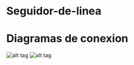 # Seguidor-de-linea
# Diagramas de conexion
![alt tag](https://github.com/TalosElectronics1/Seguidor-de-linea/blob/master/Diagramas/Diagrama_Robot-Seguidor_bb.png.jpg)
![alt tag](https://github.com/TalosElectronics1/Seguidor-de-linea/blob/master/Diagramas/Diagrama_Robot-Seguidor-sensores_bb.png)

